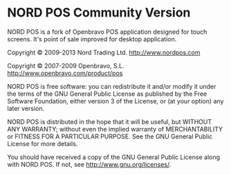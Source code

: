 NORD POS Community Version
==========================

NORD POS is a fork of Openbravo POS application designed for touch screens. It's point of sale improved for desktop application.

Copyright © 2009-2013 Nord Trading Ltd. http://www.nordpos.com

Copyright © 2007-2009 Openbravo, S.L. http://www.openbravo.com/product/pos

NORD POS is free software: you can redistribute it and/or modify it under the terms of the GNU General Public License as published by the Free Software Foundation, either version 3 of the License, or (at your option) any later version.

NORD POS is distributed in the hope that it will be useful, but WITHOUT ANY WARRANTY; without even the implied warranty of MERCHANTABILITY or FITNESS FOR A PARTICULAR PURPOSE.  See the GNU General Public License for more details.

You should have received a copy of the GNU General Public License along with NORD POS.  If not, see http://www.gnu.org/licenses/.